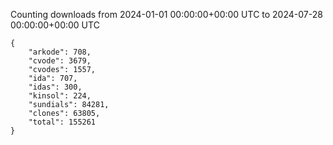 
Counting downloads from 2024-01-01 00:00:00+00:00 UTC to 2024-07-28 00:00:00+00:00 UTC

```
{
    "arkode": 708,
    "cvode": 3679,
    "cvodes": 1557,
    "ida": 707,
    "idas": 300,
    "kinsol": 224,
    "sundials": 84281,
    "clones": 63805,
    "total": 155261
}
```
